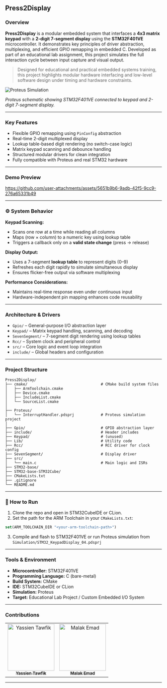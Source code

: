 ## Press2Display

### Overview

**Press2Display** is a modular embedded system that interfaces a **4x3 matrix keypad** with a **2-digit 7-segment display** using the **STM32F401VE** microcontroller. It demonstrates key principles of driver abstraction, multiplexing, and efficient GPIO remapping in embedded C. Developed as part of an educational lab assignment, this project simulates the full interaction cycle between input capture and visual output.

> Designed for educational and practical embedded systems training, this project highlights modular hardware interfacing and low-level software design under timing and hardware constraints.

![Proteus Simulation](https://github.com/user-attachments/assets/194055fe-b6da-4612-b0b3-9ff41593cdd5)

*Proteus schematic showing STM32F401VE connected to keypad and 2-digit 7-segment display.*

---

### Key Features

- Flexible GPIO remapping using `PinConfig` abstraction
- Real-time 2-digit multiplexed display
- Lookup table-based digit rendering (no switch-case logic)
- Matrix keypad scanning and debounce handling
- Structured modular drivers for clean integration
- Fully compatible with Proteus and real STM32 hardware

---

### Demo Preview

https://github.com/user-attachments/assets/5651b9b6-9adb-42f5-9cc9-276a65331b49

---

### ⚙️ System Behavior

**Keypad Scanning:**
- Scans one row at a time while reading all columns
- Maps (row × column) to a numeric key using lookup table
- Triggers a callback only on a **valid state change** (press → release)

**Display Output:**
- Uses a 7-segment **lookup table** to represent digits (0–9)
- Refreshes each digit rapidly to simulate simultaneous display
- Ensures flicker-free output via software multiplexing

**Performance Considerations:**
- Maintains real-time response even under continuous input
- Hardware-independent pin mapping enhances code reusability

---

### Architecture & Drivers

- `Gpio/` – General-purpose I/O abstraction layer
- `Keypad/` – Matrix keypad handling, scanning, and decoding
- `SevenSegment/` – 7-segment digit rendering using lookup tables
- `Rcc/` – System clock and peripheral control
- `src/` – Core logic and event loop integration
- `include/` – Global headers and configuration

---

### Project Structure

```
Press2Display/
├── cmake/                                 # CMake build system files
│   ├── ArmToolchain.cmake
│   ├── Device.cmake
│   ├── IncludeList.cmake
│   └── SourceList.cmake
│
├── Proteus/
│   └── InterruptHandler.pdsprj            # Proteus simulation project
│
├── Gpio/                                  # GPIO abstraction layer
├── include/                               # Header includes
├── Keypad/                                # (unused)
├── Lib/                                   # Utility code
├── Rcc/                                   # RCC driver for clock config
├── SevenSegment/                          # Display driver
├── src/
│   └── main.c                             # Main logic and ISRs
├── STM32-base/
├── STM32-base-STM32Cube/
├── CMakeLists.txt
├── .gitignore
└── README.md
```

---

### 🧪 How to Run

1. Clone the repo and open in STM32CubeIDE or CLion.
2. Set the path for the ARM Toolchain in your `CMakeLists.txt`:

```cmake
set(ARM_TOOLCHAIN_DIR "<your-arm-toolchain-path>")
```

3. Compile and flash to STM32F401VE or run Proteus simulation from `Simulation/STM32_KeypadDisplay_04.pdsprj`

---

### Tools & Environment

- **Microcontroller:** STM32F401VE
- **Programming Language:** C (bare-metal)
- **Build System:** CMake
- **IDE:** STM32CubeIDE or CLion
- **Simulation:** Proteus
- **Target:** Educational Lab Project / Custom Embedded I/O System

---

### Contributions

<div>
  <table align="center">
    <tr>
      <td align="center">
        <a href="https://github.com/YassienTawfikk" target="_blank">
          <img src="https://avatars.githubusercontent.com/u/126521373?v=4" width="150px;" alt="Yassien Tawfik"/><br/>
          <sub><b>Yassien Tawfik</b></sub>
        </a>
      </td>
      <td align="center">
        <a href="https://github.com/malak-emad" target="_blank">
          <img src="https://avatars.githubusercontent.com/u/126415070?v=4" width="150px;" alt="Malak Emad"/><br/>
          <sub><b>Malak Emad</b></sub>
        </a>
      </td>
    </tr>
  </table>
</div>

---

